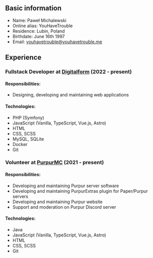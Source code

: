 ## Basic information
- Name: Paweł Michalewski
- Online alias: YouHaveTrouble
- Residence: Lubin, Poland
- Birthdate: June 16th 1997
- Email: youhavetrouble@youhavetrouble.me

## Experience

### Fullstack Developer at [Digitalform](https://evipstudio.pl/) (2022 - present)

#### Responsibilities:
- Designing, developing and maintaining web applications

#### Technologies:
- PHP (Symfony)
- JavaScript (Vanilla, TypeScript, Vue.js, Astro)
- HTML
- CSS, SCSS
- MySQL, SQLite
- Docker
- Git

### Volunteer at [PurpurMC](https://purpurmc.org) (2021 - present)

#### Responsibilities:
- Developing and maintaining Purpur server software
- Developing and maintaining PurpurExtras plugin for Paper/Purpur servers
- Developing and maintaining Purpur website
- Support and moderation on Purpur Discord server

#### Technologies:
- Java
- JavaScript (Vanilla, TypeScript, Vue.js, Astro)
- HTML
- CSS, SCSS
- Git
